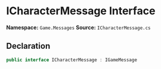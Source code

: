 # ICharacterMessage Interface

**Namespace:** `Game.Messages`
**Source:** `ICharacterMessage.cs`

## Declaration

```csharp
public interface ICharacterMessage : IGameMessage
```

